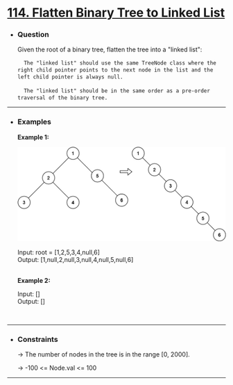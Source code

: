 <a href="https://leetcode.com/problems/flatten-binary-tree-to-linked-list/"><h1> 114. Flatten Binary Tree to Linked List </h1></a>

- <h3>Question</h3>
    Given the root of a binary tree, flatten the tree into a "linked list":

        The "linked list" should use the same TreeNode class where the right child pointer points to the next node in the list and the left child pointer is always null.
        
        The "linked list" should be in the same order as a pre-order traversal of the binary tree.
<hr>

- <h3>Examples</h3>
    <div>
    <b>Example 1:</b>

    ![example-1](images/flaten.jpg)

    Input: root = [1,2,5,3,4,null,6]<br>
    Output: [1,null,2,null,3,null,4,null,5,null,6] <br>
    </div>
    <br>
    <div>
    <b>Example 2:</b>

    Input: []<br>
    Output: [] <br>
    </div>
    <br>
<hr>

- <h3>Constraints</h3>
    → The number of nodes in the tree is in the range [0, 2000].
    
    → -100 <= Node.val <= 100
<hr>

